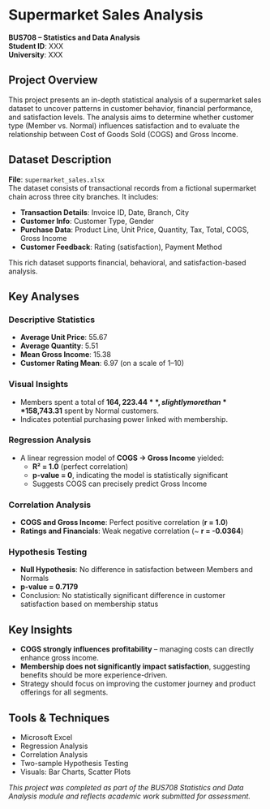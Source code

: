# Supermarket Sales Analysis  
**BUS708 – Statistics and Data Analysis**  
**Student ID**: XXX  
**University**: XXX

## Project Overview

This project presents an in-depth statistical analysis of a supermarket sales dataset to uncover patterns in customer behavior, financial performance, and satisfaction levels. The analysis aims to determine whether customer type (Member vs. Normal) influences satisfaction and to evaluate the relationship between Cost of Goods Sold (COGS) and Gross Income.

## Dataset Description

**File**: `supermarket_sales.xlsx`  
The dataset consists of transactional records from a fictional supermarket chain across three city branches. It includes:

- **Transaction Details**: Invoice ID, Date, Branch, City  
- **Customer Info**: Customer Type, Gender  
- **Purchase Data**: Product Line, Unit Price, Quantity, Tax, Total, COGS, Gross Income  
- **Customer Feedback**: Rating (satisfaction), Payment Method

This rich dataset supports financial, behavioral, and satisfaction-based analysis.

## Key Analyses

### Descriptive Statistics

- **Average Unit Price**: 55.67  
- **Average Quantity**: 5.51  
- **Mean Gross Income**: 15.38  
- **Customer Rating Mean**: 6.97 (on a scale of 1–10)

### Visual Insights

- Members spent a total of **$164,223.44**, slightly more than **$158,743.31** spent by Normal customers.
- Indicates potential purchasing power linked with membership.

### Regression Analysis

- A linear regression model of **COGS → Gross Income** yielded:
  - **R² = 1.0** (perfect correlation)
  - **p-value = 0**, indicating the model is statistically significant
  - Suggests COGS can precisely predict Gross Income

### Correlation Analysis

- **COGS and Gross Income**: Perfect positive correlation (**r = 1.0**)  
- **Ratings and Financials**: Weak negative correlation (~ **r = -0.0364**)

### Hypothesis Testing

- **Null Hypothesis**: No difference in satisfaction between Members and Normals  
- **p-value = 0.7179**  
- Conclusion: No statistically significant difference in customer satisfaction based on membership status

##  Key Insights

- **COGS strongly influences profitability** – managing costs can directly enhance gross income.
- **Membership does not significantly impact satisfaction**, suggesting benefits should be more experience-driven.
- Strategy should focus on improving the customer journey and product offerings for all segments.

## Tools & Techniques

- Microsoft Excel  
- Regression Analysis  
- Correlation Analysis  
- Two-sample Hypothesis Testing  
- Visuals: Bar Charts, Scatter Plots



*This project was completed as part of the BUS708 Statistics and Data Analysis module and reflects academic work submitted for assessment.*
